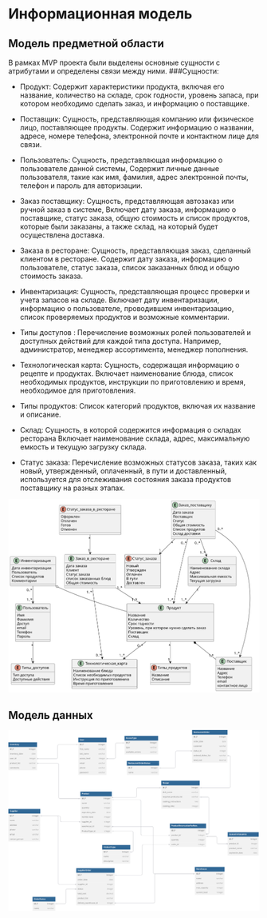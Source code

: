 # Информационная модель

## Модель предметной области

В рамках MVP проекта были выделены основные сущности с атрибутами и определены связи между ними.
###Сущности:
- Продукт: 
 Содержит  характеристики  продукта, включая его название, количество на складе, срок годности, уровень запаса, при котором необходимо сделать заказ, и информацию о поставщике.

- Поставщик:
    Сущность, представляющая компанию или физическое лицо, поставляющее продукты. Содержит информацию о названии, адресе, номере телефона, электронной почте и контактном лице для связи.

- Пользователь:
   Сущность, представляющая информацию о пользователе данной системы, Содержит личные данные пользователя, такие как имя, фамилия, адрес электронной почты, телефон и пароль для авторизации.

- Заказ поставщику:
    Сущность, представляющая автозаказ или ручной заказ в системе, Включает дату заказа, информацию о поставщике, статус заказа, общую стоимость и список продуктов, которые были заказаны, а также склад, на который будет осуществлена доставка.

- Заказа в ресторане:
 Сущность, представляющая заказ, сделанный клиентом в ресторане. Содержит дату заказа, информацию о пользователе, статус заказа, список заказанных блюд и общую стоимость заказа.


- Инвентаризация:
   Сущность, представляющая процесс проверки и учета запасов на складе. Включает дату инвентаризации, информацию о пользователе, проводившем инвентаризацию, список проверяемых продуктов и возможные комментарии.

- Типы доступов :
   Перечисление возможных ролей пользователей и доступных действий для каждой типа доступа. Например, администратор, менеджер ассортимента, менеджер пополнения.

- Технологическая карта:
Сущность, содержащая информацию о рецепте и продуктах. Включает наименование блюда, список необходимых продуктов, инструкции по приготовлению и время, необходимое для приготовления.

- Типы продуктов: 
  Список  категорий продуктов, включая их название и описание. 

- Склад:
   Сущность, в которой содержится информация о складах ресторана 
Включает наименование склада, адрес, максимальную емкость и текущую загрузку склада.

- Статус заказа:
  Перечисление возможных статусов заказа, таких как новый, утвержденный, оплаченный, в пути и доставленный, используется для отслеживания состояния заказа продуктов поставщику на разных этапах.




![](diagrams/out/class.svg)

## Модель данных

![](diagrams/out/db.svg)